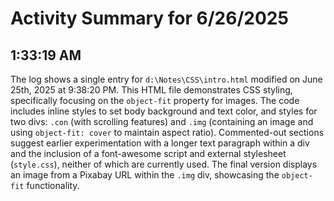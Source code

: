 # Activity Summary for 6/26/2025

## 1:33:19 AM
The log shows a single entry for `d:\Notes\CSS\intro.html` modified on June 25th, 2025 at 9:38:20 PM.  This HTML file demonstrates CSS styling, specifically focusing on the `object-fit` property for images. The code includes inline styles to set body background and text color, and styles for two divs:  `.con` (with scrolling features) and `.img` (containing an image and using `object-fit: cover` to maintain aspect ratio).  Commented-out sections suggest earlier experimentation with a longer text paragraph within a div and the inclusion of a font-awesome script and external stylesheet (`style.css`), neither of which are currently used.  The final version displays an image from a Pixabay URL within the `.img` div, showcasing the `object-fit` functionality.
